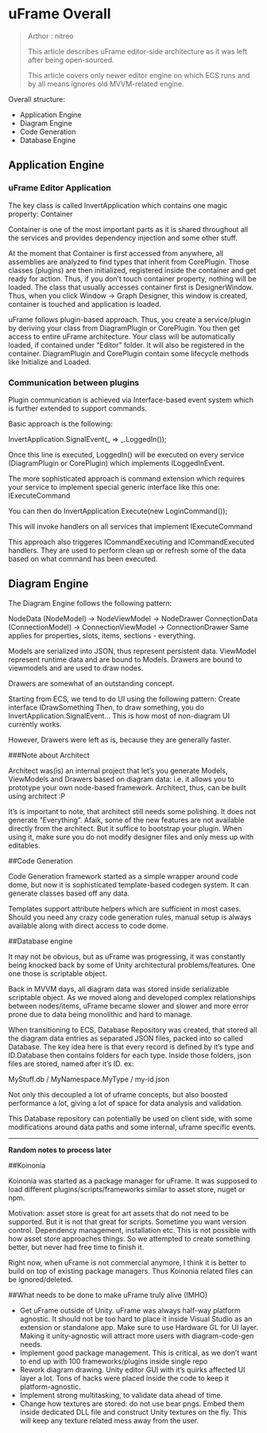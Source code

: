# uFrame Overall

>Arthor : nitreo
>
>This article describes uFrame editor-side architecture as it was left after being open-sourced.
>
>This article covers only newer editor engine on which ECS runs and by all means ignores old MVVM-related engine.

Overall structure:

- Application Engine
- Diagram Engine
- Code Generation
- Database Engine

## Application Engine

### uFrame Editor Application

The key class is called InvertApplication which contains one magic property: Container

Container is one of the most important parts as it is shared throughout all the services and provides dependency injection and some other stuff.

At the moment that Container is first accessed from anywhere, all assemblies are analyzed to find types that inherit from CorePlugin. Those classes (plugins) are then initialized, registered inside the container and get ready for action. Thus, if you don’t touch container property, nothing will be loaded. The class that usually accesses container first is DesignerWindow. Thus, when you click Window -> Graph Designer, this window is created, container is touched and application is loaded.

uFrame follows plugin-based approach. Thus, you create a service/plugin by deriving your class from DiagramPlugin or CorePlugin. You then get access to entire uFrame architecture. Your class will be automatically loaded, if contained under “Editor” folder. It will also be registered in the container. DiagramPlugin and CorePlugin contain some lifecycle methods like Initialize and Loaded.

### Communication between plugins

Plugin communication is achieved via Interface-based event system which is further extended to support commands.

Basic approach is the following:

   InvertApplication.SignalEvent<ILoggedInEvent>(_ => _.LoggedIn()); 

Once this line is executed, LoggedIn() will be executed on every service (DiagramPlugin or CorePlugin) which implements ILoggedInEvent.

The more sophisticated approach is command extension which requires your service to implement special generic interface like this one: IExecuteCommand<LoginCommand>

You can then do InvertApplication.Execute(new LoginCommand());

This will invoke handlers on all services that implement  IExecuteCommand<LoginCommand>

This approach also triggeres ICommandExecuting and ICommandExecuted handlers. They are used to perform clean up or refresh some of the data based on what command has been executed.


## Diagram Engine
The Diagram Engine follows the following pattern:

NodeData (NodeModel) -> NodeViewModel -> NodeDrawer
ConnectionData (ConnectionModel) -> ConnectionViewModel -> ConnectionDrawer
Same applies for properties, slots, items, sections - everything.

Models are serialized into JSON, thus represent persistent data.
ViewModel represent runtime data and are bound to Models. 
Drawers are bound to viewmodels and are used to draw nodes.

Drawers are somewhat of an outstanding concept. 

Starting from ECS, we tend to do UI using the following pattern: 
Create interface IDrawSomething
Then, to draw something, you do InvertApplication.SignalEvent<IDrawSomething>...
This is how most of non-diagram UI currently works. 

However, Drawers were left as is, because they are generally faster.

###Note about Architect

Architect was(is) an internal project that let’s you generate Models, ViewModels and Drawers based on diagram data: i.e. it allows you to prototype your own node-based framework.
Architect, thus, can be built using architect :P

It’s is important to note, that architect still needs some polishing. It does not generate “Everything”. Afaik, some of the new features are not available directly from the architect. But it suffice to bootstrap your plugin. When using it, make sure you do not modify designer files and only mess up with editables.

##Code Generation

Code Generation framework started as a simple wrapper around code dome, but now it is sophisticated template-based codegen system. It can generate classes based off any data.

Templates support attribute helpers which are sufficient in most cases. Should you need any crazy code generation rules, manual setup is always available along with direct access to code dome.

##Database engine

It may not be obvious, but as uFrame was progressing, it was constantly being knocked back by some of Unity architectural problems/features. One one those is scriptable object.

Back in MVVM days, all diagram data was stored inside serializable scriptable object. As we moved along and developed complex relationships between nodes/items, uFrame became slower and slower and more error prone due to data being monolithic and hard to manage.

When transitioning to ECS, Database Repository was created, that stored all the diagram data entries as separated JSON files, packed into so called Database.
The key idea here is that every record is defined by it’s type and ID.Database then contains folders for each type. Inside those folders, json files are stored, named after it’s ID. ex:

MyStuff.db / MyNamespace.MyType / my-id.json

Not only this decoupled a lot of uframe concepts, but also boosted performance a lot, giving a lot of space for data analysis and validation.

This Database repository can potentially be used on client side, with some modifications around data paths and some internal, uframe specific events. 


----------

**Random notes to process later**

##Koinonia

Koinonia was started as a package manager for uFrame. It was supposed to load different plugins/scripts/frameworks similar to asset store, nuget or npm. 

Motivation: asset store is great for art assets that do not need to be supported. But it is not that great for scripts. Sometime you want version control. Dependency management, installation etc. This is not possible with how asset store approaches things. So we attempted to create something better, but never had free time to finish it. 

Right now, when uFrame is not commercial anymore, I think it is better to build on top of existing package managers. Thus Koinonia related files can be ignored/deleted.

##What needs to be done to make uFrame truly alive (IMHO)

- Get uFrame outside of Unity. uFrame was always half-way platform agnostic. It should not be too hard to place it inside Visual Studio as an extension or standalone app. Make sure to use Hardware GL for UI layer. Making it unity-agnostic will attract more users with diagram-code-gen needs.
- Implement good package management. This is critical, as we don’t want to end up with 100 frameworks/plugins inside single repo
- Rework diagram drawing. Unity editor GUI with it’s quirks affected UI layer a lot. Tons of hacks were placed inside the code to keep it platform-agnostic.
- Implement strong multitasking, to validate data ahead of time.
- Change how textures are stored: do not use bear pngs. Embed them inside dedicated DLL file and construct Unity textures on the fly. This will keep any texture related mess away from the user.
